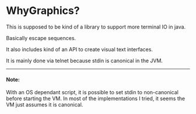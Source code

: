 # WhyGraphics?

This is supposed to be kind of a library to support more terminal IO in java.

Basically escape sequences.

It also includes kind of an API to create visual text interfaces.

It is mainly done via telnet because stdin is canonical in the JVM.

- - -
#### Note:
With an OS dependant script, it is possible to set stdin to non-canonical before starting the VM. In most of the implementations I tried, it seems the VM just assumes it is canonical.

